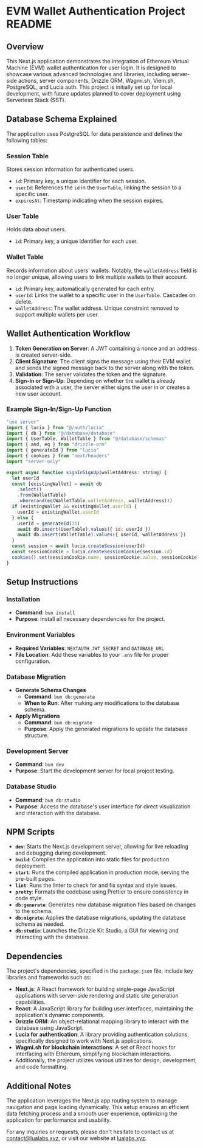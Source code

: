 # EVM Wallet Authentication Project README

## Overview

This Next.js application demonstrates the integration of Ethereum Virtual Machine (EVM) wallet authentication for user login. It is designed to showcase various advanced technologies and libraries, including server-side actions, server components, Drizzle ORM, Wagmi.sh, Viem.sh, PostgreSQL, and Lucia auth. This project is initially set up for local development, with future updates planned to cover deployment using Serverless Stack (SST).

## Database Schema Explained

The application uses PostgreSQL for data persistence and defines the following tables:

### Session Table

Stores session information for authenticated users.

- `id`: Primary key, a unique identifier for each session.
- `userId`: References the `id` in the `UserTable`, linking the session to a specific user.
- `expiresAt`: Timestamp indicating when the session expires.

### User Table

Holds data about users.

- `id`: Primary key, a unique identifier for each user.

### Wallet Table

Records information about users' wallets. Notably, the `walletAddress` field is no longer unique, allowing users to link multiple wallets to their account.

- `id`: Primary key, automatically generated for each entry.
- `userId`: Links the wallet to a specific user in the `UserTable`. Cascades on delete.
- `walletAddress`: The wallet address. Unique constraint removed to support multiple wallets per user.

## Wallet Authentication Workflow

1. **Token Generation on Server**: A JWT containing a nonce and an address is created server-side.
2. **Client Signature**: The client signs the message using their EVM wallet and sends the signed message back to the server along with the token.
3. **Validation**: The server validates the token and the signature.
4. **Sign-In or Sign-Up**: Depending on whether the wallet is already associated with a user, the server either signs the user in or creates a new user account.

### Example Sign-In/Sign-Up Function

```javascript
"use server"
import { lucia } from "@/auth/lucia"
import { db } from "@/database/database"
import { UserTable, WalletTable } from "@/database/schemas"
import { and, eq } from "drizzle-orm"
import { generateId } from "lucia"
import { cookies } from "next/headers"
import "server-only"

export async function signInSignUp(walletAddress: string) {
  let userId
  const [existingWallet] = await db
    .select()
    .from(WalletTable)
    .where(and(eq(WalletTable.walletAddress, walletAddress)))
  if (existingWallet && existingWallet.userId) {
    userId = existingWallet.userId
  } else {
    userId = generateId(15)
    await db.insert(UserTable).values({ id: userId })
    await db.insert(WalletTable).values({ userId, walletAddress })
  }
  const session = await lucia.createSession(userId)
  const sessionCookie = lucia.createSessionCookie(session.id)
  cookies().set(sessionCookie.name, sessionCookie.value, sessionCookie.attributes)
}
```

## Setup Instructions

### Installation

- **Command**: `bun install`
- **Purpose**: Install all necessary dependencies for the project.

### Environment Variables

- **Required Variables**: `NEXTAUTH_JWT_SECRET` and `DATABASE_URL`
- **File Location**: Add these variables to your `.env` file for proper configuration.

### Database Migration

- **Generate Schema Changes**
  - **Command**: `bun db:generate`
  - **When to Run**: After making any modifications to the database schema.
- **Apply Migrations**
  - **Command**: `bun db:migrate`
  - **Purpose**: Apply the generated migrations to update the database structure.

### Development Server

- **Command**: `bun dev`
- **Purpose**: Start the development server for local project testing.

### Database Studio

- **Command**: `bun db:studio`
- **Purpose**: Access the database's user interface for direct visualization and interaction with the database.

## NPM Scripts

- **`dev`**: Starts the Next.js development server, allowing for live reloading and debugging during development.
- **`build`**: Compiles the application into static files for production deployment.
- **`start`**: Runs the compiled application in production mode, serving the pre-built pages.
- **`lint`**: Runs the linter to check for and fix syntax and style issues.
- **`pretty`**: Formats the codebase using Prettier to ensure consistency in code style.
- **`db:generate`**: Generates new database migration files based on changes to the schema.
- **`db:migrate`**: Applies the database migrations, updating the database schema as needed.
- **`db:studio`**: Launches the Drizzle Kit Studio, a GUI for viewing and interacting with the database.

## Dependencies

The project's dependencies, specified in the `package.json` file, include key libraries and frameworks such as:

- **Next.js**: A React framework for building single-page JavaScript applications with server-side rendering and static site generation capabilities.
- **React**: A JavaScript library for building user interfaces, maintaining the application's dynamic components.
- **Drizzle ORM**: An object-relational mapping library to interact with the database using JavaScript.
- **Lucia for authentication**: A library providing authentication solutions, specifically designed to work with Next.js applications.
- **Wagmi.sh for blockchain interactions**: A set of React hooks for interfacing with Ethereum, simplifying blockchain interactions.
- Additionally, the project utilizes various utilities for design, development, and code formatting.

## Additional Notes

The application leverages the Next.js app routing system to manage navigation and page loading dynamically. This setup ensures an efficient data fetching process and a smooth user experience, optimizing the application for performance and usability.

For any inquiries or requests, please don't hesitate to contact us at [contact@lualabs.xyz](mailto:contact@lualabs.xyz), or visit our website at [lualabs.xyz](http://lualabs.xyz).
